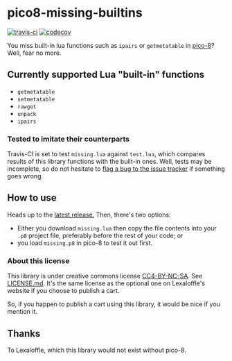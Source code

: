 # pico8-missing-builtins
[![travis-ci](https://travis-ci.org/adamscott/pico8-missing-builtins.svg?branch=master)](https://travis-ci.org/adamscott/pico8-missing-builtins)
[![codecov](https://codecov.io/gh/adamscott/pico8-missing-builtins/branch/master/graph/badge.svg)](https://codecov.io/gh/adamscott/pico8-missing-builtins)

You miss built-in lua functions such as `ipairs` or `getmetatable` in [pico-8](http://www.lexaloffle.com/pico-8.php)? Well, fear no more.

## Currently supported Lua "built-in" functions
- `getmetatable`
- `setmetatable`
- `rawget`
- `unpack`
- `ipairs`

### Tested to imitate their counterparts
Travis-CI is set to test `missing.lua` against `test.lua`, which compares results of this library functions with the built-in ones. Well, tests may be incomplete, so do not hesitate to [flag a bug to the issue tracker](https://github.com/adamscott/pico8-missing-builtins/issues) if something goes wrong.

## How to use
Heads up to the [latest release.](https://github.com/adamscott/pico8-missing-builtins/releases/latest) Then, there's two options:
* Either you download `missing.lua` then copy the file contents into your `.p8` project file, preferably before the rest of your code; or
* you load `missing.p8` in pico-8 to test it out first.

### About this license
This library is under creative commons license [CC4-BY-NC-SA](https://creativecommons.org/licenses/by-nc-sa/4.0/). See [LICENSE.md](LICENSE.md). It's the same license as the optional one on Lexaloffle's website if you choose to publish a cart.

So, if you happen to publish a cart using this library, it would be nice if you mention it.

## Thanks
To Lexaloffle, which this library would not exist without pico-8.
